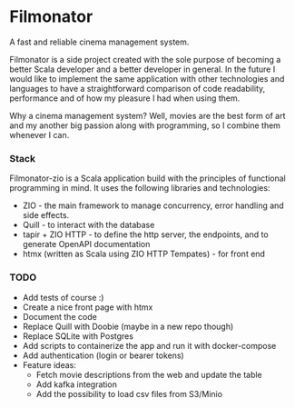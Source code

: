 # Filmonator

A fast and reliable cinema management system.

Filmonator is a side project created with the sole purpose of becoming a better Scala developer and a better developer in general. In the future I would like to implement the same application with other technologies and languages to have a straightforward comparison of code readability, performance and of how my pleasure I had when using them.

Why a cinema management system? Well, movies are the best form of art and my another big passion along with programming, so I combine them whenever I can.

### Stack

Filmonator-zio is a Scala application build with the principles of functional programming in mind. It uses the following libraries and technologies:

* ZIO - the main framework to manage concurrency, error handling and side effects.
* Quill - to interact with the database
* tapir + ZIO HTTP - to define the http server, the endpoints, and to generate OpenAPI documentation
* htmx (written as Scala using ZIO HTTP Tempates) - for front end

### TODO

* Add tests of course :)
* Create a nice front page with htmx
* Document the code
* Replace Quill with Doobie (maybe in a new repo though)
* Replace SQLite with Postgres
* Add scripts to containerize the app and run it with docker-compose
* Add authentication (login or bearer tokens)
* Feature ideas:
  * Fetch movie descriptions from the web and update the table
  * Add kafka integration
  * Add the possibility to load csv files from S3/Minio
